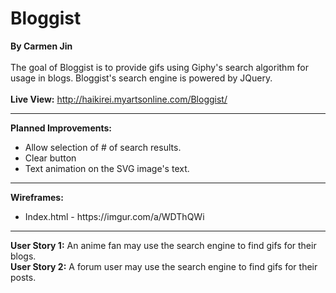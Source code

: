 # Bloggist
<b>By Carmen Jin</b><br><br>
The goal of Bloggist is to provide gifs using Giphy's search algorithm for usage in blogs.
Bloggist's search engine is powered by JQuery.<br><br>
<b>Live View:</b> http://haikirei.myartsonline.com/Bloggist/
<hr>
<b>Planned Improvements:</b><br>
<ul><li>Allow selection of # of search results.
<li>Clear button
<li>Text animation on the SVG image's text.
</ul>
<hr>
  <b>Wireframes:</b>
  <ul><li>Index.html - https://imgur.com/a/WDThQWi</ul>
<hr>
  <b>User Story 1:</b> An anime fan may use the search engine to find gifs for their blogs.<br>
  <b>User Story 2:</b> A forum user may use the search engine to find gifs for their posts.<br>

